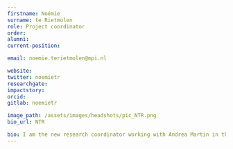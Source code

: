 ```yaml
---
firstname: Noémie
surname: te Rietmolen
role: Project coordinator
order:
alumni: 
current-position: 

email: noemie.terietmolen@mpi.nl

website: 
twitter: noemietr
researchgate: 
impactstory:
orcid: 
gitlab: noemietr

image_path: /assets/images/headshots/pic_NTR.png
bio_url: NTR

bio: I am the new research coordinator working with Andrea Martin in the Language and Computation in Neural Systems (LaCNS) group. I am most interested in the neural mechanism underlying hierarchical and rhythmic cognition and the roles rhythmic/metrical structures play in the perception and processing of speech. I have a background in Cognitive Sciences from the University of Amsterdam and a Ph.D. (entitled <i>Neural signature of metrical stress processing in French</i>) in Linguistics at the University of Toulouse under the supervision of Corine Astésano and Simon Thorpe. After the Ph.D., I joined the Institut de Neuroscience des Systèmes (INS) in Marseille, where, with Daniele Schön and Benjamin Morillon, we explored the neural mechanisms underlying speech and music processing with intracranial (sEEG) data, and, where, with Kristof Strijkers (Laboratoire Parole Langage; LPL) and Benjamin Morillon, I worked on a project that set out to examine the different roles the motor system plays in sensorimotor integration for speech comprehension (funding ILCB). 
---
```

